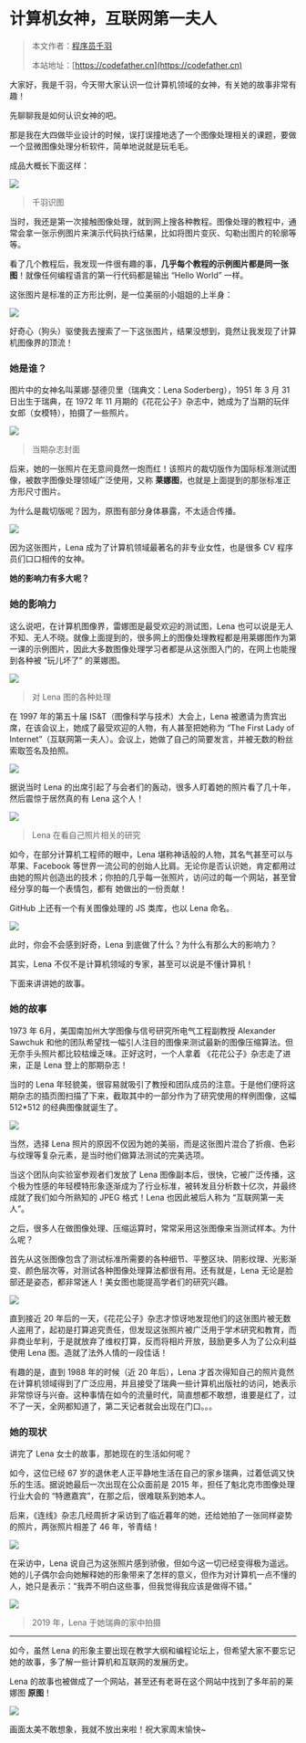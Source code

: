 # 计算机女神，互联网第一夫人

> 本文作者：[程序员千羽](https://yuyuanweb.feishu.cn/wiki/Abldw5WkjidySxkKxU2cQdAtnah)
>
> 本站地址：[https://codefather.cn](https://codefather.cn)

大家好，我是千羽，今天带大家认识一位计算机领域的女神，有关她的故事非常有趣！

先聊聊我是如何认识女神的吧。

那是我在大四做毕业设计的时候，误打误撞地选了一个图像处理相关的课题，要做一个显微图像处理分析软件，简单地说就是玩毛毛。

成品大概长下面这样：

![](https://pic.yupi.icu/5563/202311091215982.png)

> 千羽识图

当时，我还是第一次接触图像处理，就到网上搜各种教程。图像处理的教程中，通常会拿一张示例图片来演示代码执行结果，比如将图片变灰、勾勒出图片的轮廓等等。

看了几个教程后，我发现一件很有趣的事，**几乎每个教程的示例图片都是同一张图**！就像任何编程语言的第一行代码都是输出 “Hello World” 一样。

这张图片是标准的正方形比例，是一位美丽的小姐姐的上半身：

![](https://pic.yupi.icu/5563/202311091215567.jpeg)

好奇心（狗头）驱使我去搜索了一下这张图片，结果没想到，竟然让我发现了计算机图像界的顶流！

### 她是谁？

图片中的女神名叫莱娜·瑟德贝里（瑞典文：Lena Soderberg），1951 年 3 月 31 日出生于瑞典，在 1972 年 11 月期的《花花公子》杂志中，她成为了当期的玩伴女郎（女模特），拍摄了一些照片。

![](https://pic.yupi.icu/5563/202311091215503.jpeg)

> 当期杂志封面

后来，她的一张照片在无意间竟然一炮而红！该照片的裁切版作为国际标准测试图像，被数字图像处理领域广泛使用，又称 **莱娜图**，也就是上面提到的那张标准正方形尺寸图片。

为什么是裁切版呢？因为，原图有部分身体暴露，不太适合传播。

![](https://pic.yupi.icu/5563/202311091215707.png)

因为这张图片，Lena 成为了计算机领域最著名的非专业女性，也是很多 CV 程序员们口口相传的女神。

**她的影响力有多大呢？**

### 她的影响力

这么说吧，在计算机图像界，雷娜图是最受欢迎的测试图，Lena 也可以说是无人不知、无人不晓。就像上面提到的，很多网上的图像处理教程都是用莱娜图作为第一课的示例图片，因此大多数图像处理学习者都是从这张图入门的，在网上也能搜到各种被 “玩儿坏了” 的莱娜图。

![](https://pic.yupi.icu/5563/202311091215472.jpeg)

> 对 Lena 图的各种处理

在 1997 年的第五十届 IS&T（图像科学与技术）大会上，Lena 被邀请为贵宾出席，在该会议上，她成了最受欢迎的人物，有人甚至把她称为 “The First Lady of Internet”（互联网第一夫人）。会议上，她做了自己的简要发言，并被无数的粉丝索取签名及拍照。

![](https://pic.yupi.icu/5563/202311091215514.jpeg)

据说当时 Lena 的出席引起了与会者们的轰动，很多人盯着她的照片看了几十年，然后震惊于居然真的有 Lena 这个人！

![](https://pic.yupi.icu/5563/202311091215091.jpeg)

> Lena 在看自己照片相关的研究

如今，在部分计算机工程师的眼中，Lena 堪称神话般的人物，其名气甚至可以与苹果、Facebook 等世界一流公司的创始人比肩。无论你是否认识她，肯定都用过由她的照片创造出的技术；你拍的几乎每一张照片，访问过的每一个网站，甚至曾经分享的每一个表情包，都有 她做出的一份贡献！

GitHub 上还有一个有关图像处理的 JS 类库，也以 Lena 命名。

![](https://pic.yupi.icu/5563/202311091215877.gif)

此时，你会不会感到好奇，Lena 到底做了什么？为什么有那么大的影响力？

其实，Lena 不仅不是计算机领域的专家，甚至可以说是不懂计算机！

下面来讲讲她的故事。

### 她的故事

1973 年 6月，美国南加州大学图像与信号研究所电气工程副教授 Alexander Sawchuk 和他的团队希望找一幅引人注目的图像来测试最新的图像压缩算法。但无奈手头照片都比较枯燥乏味。正好这时，一个人拿着 《花花公子》杂志走了进来，正是 Lena 登上的那期杂志！

当时的 Lena 年轻貌美，很容易就吸引了教授和团队成员的注意。于是他们便将这期杂志的插页图扫描了下来，截取其中的一部分作为了研究使用的样例图像，这幅 512*512 的经典图像就诞生了。

![](https://pic.yupi.icu/5563/202311091215725.png)

当然，选择 Lena 照片的原因不仅因为她的美丽，而是这张图片混合了折痕、色彩与纹理等复杂元素，是当时他们做算法测试的完美选项。

当这个团队向实验室参观者们发放了 Lena 图像副本后，很快，它被广泛传播，这个极为性感的年轻模特形象逐渐成为了行业标准，被转发且分析数十亿次，并最终成就了我们如今所熟知的 JPEG 格式！Lena 也因此被后人称为 “互联网第一夫人”。

之后，很多人在做图像处理、压缩运算时，常常采用这张图像来当测试样本。为什么呢？

首先从这张图像包含了测试标准所需要的各种细节、平整区块、阴影纹理、光影渐变、颜色层次等，对测试各种图像处理算法都很有用。还有就是，Lena 无论是脸部还是姿态，都非常迷人！美女图也能提高学者们的研究兴趣。

![](https://pic.yupi.icu/5563/202311091215209.jpeg)

直到接近 20 年后的一天，《花花公子》杂志才惊讶地发现他们的这张图片被无数人盗用了，起初是打算追究责任，但发现这张照片被广泛用于学术研究和教育，而非商业牟利，于是就放弃了维权打算，反而将相片开放，鼓励更多人为了公众利益使用 Lena 图。造就了法外人情的一段佳话！

有趣的是，直到 1988 年的时候（近 20 年后），Lena 才首次得知自己的照片竟然在计算机领域得到了广泛应用，并且接受了瑞典一些计算机出版社的访问，她表示非常惊讶与兴奋。这种事情在如今的流量时代，简直想都不敢想，谁要是红了，过不了一天，全网都知道了，第二天记者就会出现在门口。。。

### 她的现状

讲完了 Lena 女士的故事，那她现在的生活如何呢？

如今，这位已经 67 岁的退休老人正平静地生活在自己的家乡瑞典，过着低调又快乐的生活。据说她最后一次出现在公众面前是 2015 年，担任了魁北克市图像处理行业大会的 “特邀嘉宾”，在那之后，很难联系到她本人。

后来，《连线》杂志几经周折才采访到了临近暮年的她，还给她拍了一张同样姿势的照片，两张照片相差了 46 年，爷青结！

![](https://pic.yupi.icu/5563/202311091215616.jpeg)

在采访中，Lena 说自己为这张照片感到骄傲，但如今这一切已经变得极为遥远。她的儿子偶尔会向她解释她的形象带来了怎样的意义，但作为对计算机一点不懂的人，她只是表示：“我弄不明白这些事，但我觉得我应该是做得不错。”

![](https://pic.yupi.icu/5563/202311091215667.jpeg)

> 2019 年，Lena 于她瑞典的家中拍摄

------

如今，虽然 Lena 的形象主要出现在教学大纲和编程论坛上，但希望大家不要忘记她的故事，多了解一些计算机和互联网的发展历史。

Lena 的故事也被做成了一个网站，甚至还有老哥在这个网站中找到了多年前的莱娜图 **原图**！

![](https://pic.yupi.icu/5563/202311091215763.png)

画面太美不敢想象，我就不放出来啦！祝大家周末愉快~